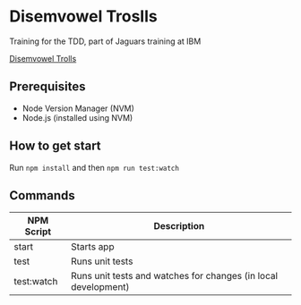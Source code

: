 # Disemvowel Troslls 

Training for the TDD, part of Jaguars training at IBM 

[Disemvowel Trolls](https://www.codewars.com/kata/52fba66badcd10859f00097e/train/javascript)

## Prerequisites

- Node Version Manager (NVM)
- Node.js (installed using NVM)

## How to get start

Run `npm install` and then `npm run test:watch`

## Commands

| NPM Script | Description                                                    |
| ---------- | -------------------------------------------------------------- |
| start      | Starts app                                                     |
| test       | Runs unit tests                                                |
| test:watch | Runs unit tests and watches for changes (in local development) |
